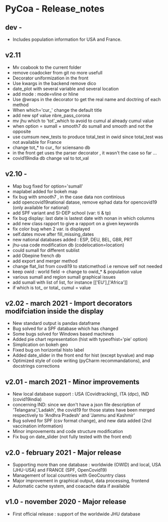 # PyCoa - Release_notes

## dev - 
- Includes population information for USA and France. 

## v2.11
- Mv coabook to the current folder
- remove coadocker from git no more usefull
- Decorator uniformization in the front
- Use kwargs in the backend remove dico
- date_plot with several variable and several location
- add mode : mode=vline or hline
- Use @wraps in the decorator to get the real name and doctring of each method
- When which='cur_' change the default title 
- add new spf value nbre_pass_corona 
- mv jhu which to 'tot'_which to avoid to cumul al already cumul value
- when option = sumall + smooth7 do sumall and smooth and not the opposite
- use cumsum new_tests to produce total_test in owid since total_test was not available for France
- change tot_* to cur_ for sciensano db 
- in the front get uses the parser decorator , it wasn't the case so far ...
- covid19india db change val to tot_val

## v2.10 - 
- Map bug fixed for option='sumall'
- maplabel added for bokeh map   
- fix bug with smooth7 , in the case data non continious
- add opencovid19national datase, remove ephad data for opencovid19 (only available for national)
- add SPF variant and SI-DEP school (var: ti & tp)
- fix bug display: last date is lastest date with nonan in which columns
- add new class rapport to give a rapport on a given keywords 
- fix color bug when 2 var. is displayed
- self.dates move after fill_missing_dates
- new national databases added : ESP, DEU, BEL, GBR, PRT
- jhu-usa code modification db (codelocation=location)
- could sumall for different sublist
- add Obepine french db
- add export and merger method
- change flat_list from covdi19 to staticmethod i.e remove self not needed
- keep owid : world field -> change to owid_* & population value
- various sumall and region sumall graphical issues
- add sumall with list of list, for instance [['EU'],['Africa']] 
- if which is tot_ or total_ cumul = value 
## v2.02 - march 2021 - Import decorators modifciation inside the display
- New standard output is pandas dataframe
- Bug solved for a SPF database which has changed
- Some bugs solved for Windows based machines
- Added pie chart representation (hist with typeofhist='pie' option)
- Simplication on bokeh geo
- Fixed bug on horizontal histo label
- Added date_slider in the front end for hist (except byvalue) and map
- Optimized style of code writing (pyCharm recommandations), and docstrings corrections

## v2.01 - march 2021 - Minor improvements
- New local database support : USA (Covidtracking), ITA (dpc), IND (covid19india)
- concerning IND: since we don't have a json file description of 'Telangana','Ladakh',
the covid19 for those states have been merged respectively to 'Andhra Pradesh' and
'Jammu and Kashmir'
- Bug solved for SPF (csv format change), and new data added (2nd vaccination information)
- Minor improvements and code structure modification
- Fix bug on date_slider (not fully tested with the front end)

## v2.0 - february 2021 - Major release 
- Supporting more than one database : worldwide (OWID) and local, USA (JHU-USA) and FRANCE (SPF, OpenCovid19)
- Management of local countries with GeoCountry class
- Major improvement in graphical output, data processing, frontend
- Automatic cache system, and coacache data if available

## v1.0 - november 2020 - Major release
- First official release : support of the worldwide JHU database

